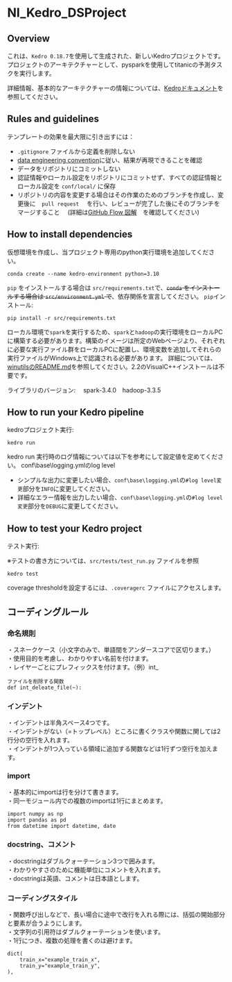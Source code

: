 # NI_Kedro_DSProject

## Overview

これは、`Kedro 0.18.7`を使用して生成された、新しいKedroプロジェクトです。
プロジェクトのアーキテクチャーとして、pysparkを使用してtitanicの予測タスクを実行します。

詳細情報、基本的なアーキテクチャーの情報については、[Kedroドキュメント](https://kedro.readthedocs.io)を参照してください。


## Rules and guidelines

テンプレートの効果を最大限に引き出すには：

* `.gitignore` ファイルから定義を削除しない
* [data engineering convention](https://kedro.readthedocs.io/en/stable/faq/faq.html#what-is-data-engineering-convention)に従い、結果が再現できることを確認
* データをリポジトリにコミットしない
* 認証情報やローカル設定をリポジトリにコミットせず、すべての認証情報とローカル設定を `conf/local/` に保存
* リポジトリの内容を変更する場合はその作業のためのブランチを作成し、変更後に　`pull request` 　を行い、レビューが完了した後にそのブランチをマージすること
　(詳細は[GitHub Flow 図解](https://qiita.com/tbpgr/items/4ff76ef35c4ff0ec8314)　を確認してください)

## How to install dependencies

仮想環境を作成し、当プロジェクト専用のpython実行環境を追加してください。

```
conda create --name kedro-environment python=3.10
```

`pip` をインストールする場合は `src/requirements.txt`で、~~`conda` をインストールする場合は `src/environment.yml` で~~、依存関係を宣言してください。
`pip`インストール:
```
pip install -r src/requirements.txt
```

ローカル環境で`spark`を実行するため、`spark`と`hadoop`の実行環境をローカルPCに構築する必要があります。構築のイメージは所定のWebページより、それぞれに必要な実行ファイル群をローカルPCに配置し、環境変数を追加してそれらの実行ファイルがWindows上で認識される必要があります。
詳細については、[winutilsのREADME.md](https://github.com/kitfactory/winutils)を参照してください。2.2のVisualC++インストールは不要です。

ライブラリのバージョン:
　spark-3.4.0　hadoop-3.3.5

## How to run your Kedro pipeline

kedroプロジェクト実行:

```
kedro run
```

kedro run 実行時のログ情報については以下を参考にして設定値を定めてください。
conf\base\logging.ymlのlog level
- シンプルな出力に変更したい場合、`conf\base\logging.yml`の`#log level変更`部分を`INFO`に変更してください。
- 詳細なエラー情報を出力したい場合、`conf\base\logging.yml`の`#log level変更`部分を`DEBUG`に変更してください。

## How to test your Kedro project

テスト実行:  

※テストの書き方については、`src/tests/test_run.py` ファイルを参照

```
kedro test
```

coverage thresholdを設定するには、`.coveragerc` ファイルにアクセスします。

## コーディングルール

### 命名規則  
・スネークケース（小文字のみで、単語間をアンダースコアで区切ります。）  
・使用目的を考慮し、わかりやすい名前を付けます。  
・レイヤーごとにプレフィックスを付けます。（例）int_
``` 
ファイルを削除する関数
def int_deleate_file(~):
```
  
### インデント  
・インデントは半角スペース4つです。    
・インデントがない（=トップレベル）ところに書くクラスや関数に関しては2行分の空行を入れます。  
・インデントが1つ入っている領域に追加する関数などは1行ずつ空行を加えます。  

### import  
・基本的にimportは行を分けて書きます。  
・同一モジュール内での複数のimportは1行にまとめます。   
``` 
import numpy as np  
import pandas as pd  
from datetime import datetime, date  
```

### docstring、コメント　　
・docstringはダブルクォーテーション3つで囲みます。    
・わかりやすさのために機能単位にコメントを入れます。   
・docstringは英語、コメントは日本語とします。  

### コーディングスタイル  
・関数呼び出しなどで、長い場合に途中で改行を入れる際には、括弧の開始部分と要素が合うようにします。  
・文字列の引用符はダブルクォーテーションを使います。  
・1行につき、複数の処理を書くのは避けます。  
``` 
dict(
    train_x="example_train_x",
    train_y="example_train_y",       
),
``` 
